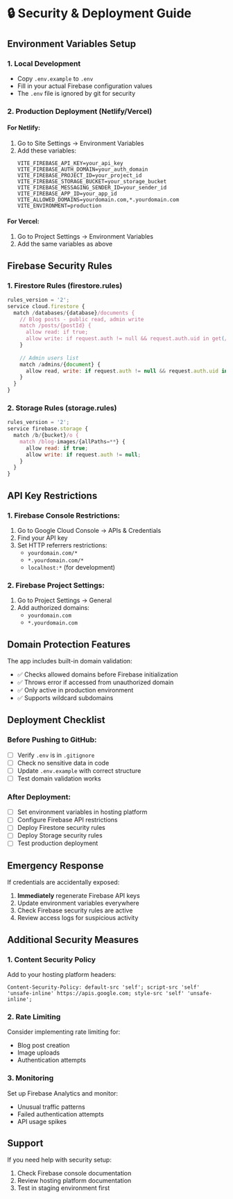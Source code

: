 # 🔒 Security & Deployment Guide

## Environment Variables Setup

### 1. Local Development
- Copy `.env.example` to `.env`
- Fill in your actual Firebase configuration values
- The `.env` file is ignored by git for security

### 2. Production Deployment (Netlify/Vercel)

#### For Netlify:
1. Go to Site Settings → Environment Variables
2. Add these variables:
   ```
   VITE_FIREBASE_API_KEY=your_api_key
   VITE_FIREBASE_AUTH_DOMAIN=your_auth_domain
   VITE_FIREBASE_PROJECT_ID=your_project_id
   VITE_FIREBASE_STORAGE_BUCKET=your_storage_bucket
   VITE_FIREBASE_MESSAGING_SENDER_ID=your_sender_id
   VITE_FIREBASE_APP_ID=your_app_id
   VITE_ALLOWED_DOMAINS=yourdomain.com,*.yourdomain.com
   VITE_ENVIRONMENT=production
   ```

#### For Vercel:
1. Go to Project Settings → Environment Variables
2. Add the same variables as above

## Firebase Security Rules

### 1. Firestore Rules (firestore.rules)
```javascript
rules_version = '2';
service cloud.firestore {
  match /databases/{database}/documents {
    // Blog posts - public read, admin write
    match /posts/{postId} {
      allow read: if true;
      allow write: if request.auth != null && request.auth.uid in get(/databases/$(database)/documents/admins/list).data.uids;
    }
    
    // Admin users list
    match /admins/{document} {
      allow read, write: if request.auth != null && request.auth.uid in resource.data.uids;
    }
  }
}
```

### 2. Storage Rules (storage.rules)
```javascript
rules_version = '2';
service firebase.storage {
  match /b/{bucket}/o {
    match /blog-images/{allPaths=**} {
      allow read: if true;
      allow write: if request.auth != null;
    }
  }
}
```

## API Key Restrictions

### 1. Firebase Console Restrictions:
1. Go to Google Cloud Console → APIs & Credentials
2. Find your API key
3. Set HTTP referrers restrictions:
   - `yourdomain.com/*`
   - `*.yourdomain.com/*`
   - `localhost:*` (for development)

### 2. Firebase Project Settings:
1. Go to Project Settings → General
2. Add authorized domains:
   - `yourdomain.com`
   - `*.yourdomain.com`

## Domain Protection Features

The app includes built-in domain validation:
- ✅ Checks allowed domains before Firebase initialization
- ✅ Throws error if accessed from unauthorized domain
- ✅ Only active in production environment
- ✅ Supports wildcard subdomains

## Deployment Checklist

### Before Pushing to GitHub:
- [ ] Verify `.env` is in `.gitignore`
- [ ] Check no sensitive data in code
- [ ] Update `.env.example` with correct structure
- [ ] Test domain validation works

### After Deployment:
- [ ] Set environment variables in hosting platform
- [ ] Configure Firebase API restrictions
- [ ] Deploy Firestore security rules
- [ ] Deploy Storage security rules
- [ ] Test production deployment

## Emergency Response

If credentials are accidentally exposed:
1. **Immediately** regenerate Firebase API keys
2. Update environment variables everywhere
3. Check Firebase security rules are active
4. Review access logs for suspicious activity

## Additional Security Measures

### 1. Content Security Policy
Add to your hosting platform headers:
```
Content-Security-Policy: default-src 'self'; script-src 'self' 'unsafe-inline' https://apis.google.com; style-src 'self' 'unsafe-inline';
```

### 2. Rate Limiting
Consider implementing rate limiting for:
- Blog post creation
- Image uploads
- Authentication attempts

### 3. Monitoring
Set up Firebase Analytics and monitor:
- Unusual traffic patterns
- Failed authentication attempts
- API usage spikes

## Support

If you need help with security setup:
1. Check Firebase console documentation
2. Review hosting platform documentation
3. Test in staging environment first
